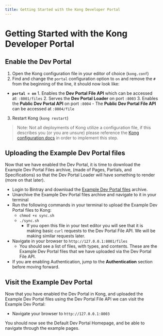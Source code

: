 ```yaml
---
title: Getting Started with the Kong Developer Portal
---
```


# Getting Started with the Kong Developer Portal

## Enable the Dev Portal

1. Open the Kong configuration file in your editor of choice (`kong.conf`)
2. Find and change the `portal` configuration option to `on` and remove the `#` from the beginning of the line, it should now look like:
  - **`portal = on`**
        1. Enables the **Dev Portal File API** which can be accessed at: `:8001/files`
        2. Serves the **Dev Portal** **Loader** on port  `:8003`
        3. Enables the **Public Dev Portal API** on port  `:8004`
          - The **Public Dev Portal File API** can be accessed at `:8004/file`
3. Restart Kong (`kong restart`)

> Note: Not all deployments of Kong utilize a configuration file, if this describes you (or you are unsure) please reference the [Kong configuration docs](https://getkong.org/docs/0.12.x/configuration/) in order to implement this step.

## Uploading the Example Dev Portal files

Now that we have enabled the Dev Portal, it is time to download the Example Dev Portal Files archive, (made of Pages, Partials, and Specifications) so that the Dev Portal Loader will have something to render (more on that later).

* Login to Bintray and download the [Example Dev Portal files](https://bintray.com/kong/kong-dev-portal/download_file?file_path=v0.0.2_theme.tar.gz) archive.
* Unarchive the Example Dev Portal files archive and navigate to it in your terminal
* Run the following commands in your terminal to upload the Example Dev Portal files to Kong:
    * `chmod +x sync.sh`
    * `./sync.sh`
        * If you open this file in your text editor you will see that it is making basic `curl` requests to the Dev Portal File API. We will be making similar requests later.
* Navigate in your browser to `http://127.0.0.1:8001/files`
    * You should see a list of files, with types, and contents. These are the Example Dev Portal files that we have uploaded via the Dev Portal File API.
* If you are enabling Authentication, jump to the **Authentication** section before moving forward.

## Visit the Example Dev Portal

Now that you have enabled the Dev Portal in Kong, and uploaded the Example Dev Portal files using the Dev Portal File API we can visit the Example Dev Portal:

* Navigate your browser to `http://127.0.0.1:8003`

You should now see the Default Dev Portal Homepage, and be able to navigate through the example pages.
